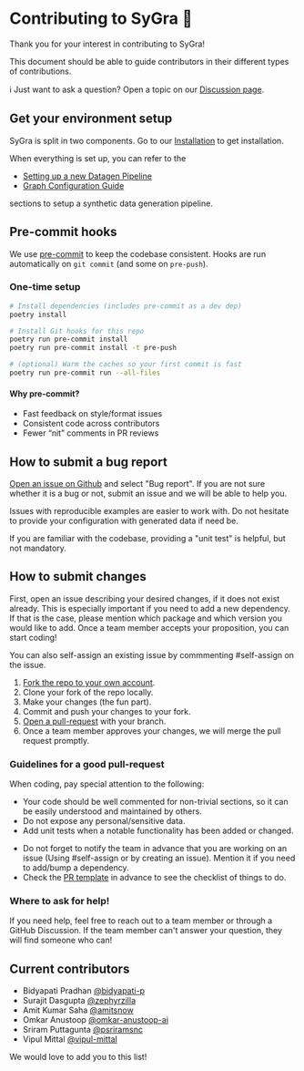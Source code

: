 # Contributing to SyGra :telescope:

Thank you for your interest in contributing to SyGra!

This document should be able to guide contributors in their different types of contributions.

:information_source: Just want to ask a question? Open a topic on our [Discussion page](https://github.com/ServiceNow/sygra/discussions).


## Get your environment setup

SyGra is split in two components.
Go to our [Installation](docs/installation.md) to get installation.


[//]: # (It is encouraged to be familiar with our [development best practices]&#40;https://servicenow.github.io/sygra/development/dev-practices/&#41;.)


When everything is set up, you can refer to the

* [Setting up a new Datagen Pipeline](docs/getting_started/create_new_pipeline.md)
* [Graph Configuration Guide](docs/getting_started/graph_config_guide.md)

sections to setup a synthetic data generation pipeline.

## Pre-commit hooks

We use [pre-commit](https://pre-commit.com/) to keep the codebase consistent. Hooks are run automatically on `git commit` (and some on `pre-push`).

### One-time setup

```bash
# Install dependencies (includes pre-commit as a dev dep)
poetry install

# Install Git hooks for this repo
poetry run pre-commit install
poetry run pre-commit install -t pre-push

# (optional) Warm the caches so your first commit is fast
poetry run pre-commit run --all-files
```

#### Why pre-commit?

- Fast feedback on style/format issues
- Consistent code across contributors
- Fewer “nit” comments in PR reviews

## How to submit a bug report

[Open an issue on Github](https://github.com/ServiceNow/sygra/issues/new/choose) and select "Bug report". If you are not sure whether it is a bug or not, submit an issue and we will be able to help you.

Issues with reproducible examples are easier to work with. Do not hesitate to provide your configuration with generated data if need be.

If you are familiar with the codebase, providing a "unit test" is helpful, but not mandatory.

## How to submit changes

First, open an issue describing your desired changes, if it does not exist already. This is especially important if you need to add a new dependency. If that is the case, please mention which package and which version you would like to add. Once a team member accepts your proposition, you can start coding!

You can also self-assign an existing issue by commmenting #self-assign on the issue.

1. [Fork the repo to your own account](https://github.com/ServiceNow/sygra/fork).
2. Clone your fork of the repo locally.
3. Make your changes (the fun part).
4. Commit and push your changes to your fork.
5. [Open a pull-request](https://github.com/ServiceNow/sygra/compare) with your branch.
6. Once a team member approves your changes, we will merge the pull request promptly.

### Guidelines for a good pull-request
When coding, pay special attention to the following:
* Your code should be well commented for non-trivial sections, so it can be easily understood and maintained by others.
* Do not expose any personal/sensitive data.
* Add unit tests when a notable functionality has been added or changed.

[//]: # (* Read our [development best practices]&#40;https://servicenow.github.io/sygra/development/dev-practices/&#41; to set up `pre-commit`, and test your changes.)
* Do not forget to notify the team in advance that you are working on an issue (Using #self-assign or by creating an issue). Mention it if you need to add/bump a dependency.
* Check the [PR template](https://github.com/ServiceNow/sygra/blob/main/.github/pull_request_template.md) in advance to see the checklist of things to do.

### Where to ask for help!

If you need help, feel free to reach out to a team member or through a GitHub Discussion.
If the team member can't answer your question, they will find someone who can!


## Current contributors

- Bidyapati Pradhan [@bidyapati-p](https://github.com/bidyapati-p)
- Surajit Dasgupta [@zephyrzilla](https://github.com/zephyrzilla)
- Amit Kumar Saha [@amitsnow](https://github.com/amitsnow)
- Omkar Anustoop [@omkar-anustoop-ai](https://github.com/omkar-anustoop-ai)
- Sriram Puttagunta [@psriramsnc](https://github.com/psriramsnc)
- Vipul Mittal [@vipul-mittal](https://github.com/vipul-mittal)

We would love to add you to this list!

[//]: # (To reach out to the owners of this project, please see our [About page]&#40;https://servicenow.github.io/sygra/about-us/&#41;.)
